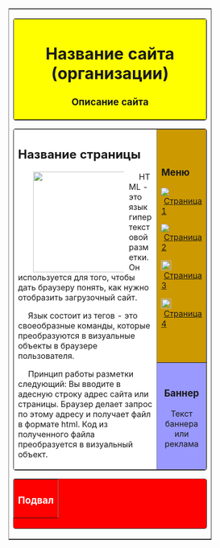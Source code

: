 <!DOCTYPE html>
<html>
<head>
	<meta charset="utf-8">
	<!--
	<meta name="author" content="Мальцев А">
	<meta name="copyright" content="Все права пренадлежат Мальцеву А">
	<meta html-equiv="content-type" content="text/html; charset=windows-1251">
	-->
	<meta name="keywords" content="Перечень ключевых слов через запятую">
	<meta name="description" content="Содержание мета тега (description)">
	<title>Мой проект</title>
</head>
<body background="image/bging.jpg">
	<table border="1" align="center" rules="rows" style="width:80%;">
		<tr>
			<td>
				<table border="1" background="" bgcolor="yellow" cellpadding="10" style="width:100%; border-radius:5px;">
					<tr background="image/gh_IolrtEb.jpg">
						<th>
							<h1>Название сайта (организации)</h1>
							<h3>Описание сайта</h3>
						</th>
					</tr>
				</table>
				<table border="1" bgcolor="#ffffff" cellpadding="10" style="width:100%; border-radius:5px;">
					<tr>
						<td rowspan="2" style="width:80%">
							<h2>Название страницы</h2>
							<p style="text-indent: 20px;">
								<img src="image/рюк2.jpg" width="200" align="left" hspace="10">
								HTML - это язык гипертекстовой разметки. Он используется для того, чтобы дать браузеру понять, как нужно отобразить загрузочный сайт.
							</p>
							<p style="text-indent: 20px">
								Язык состоит из тегов - это своеобразные команды, которые преобразуются в визуальные объекты в браузере пользователя.
							</p>
							<p style="text-indent: 20px">
								Принцип работы разметки следующий:
								Вы вводите в адесную строку адрес сайта или страницы.
								Браузер делает запрос по этому адресу и получает файл в формате html.
								Код из полученного файла преобразуется в визуальный объект.
							</p>
						</td>
						<td bgcolor="#CC9900">
							<h3>Меню</h3>
							<p>
								<a href="page1.html">
									<img src="image/menu.jpg">
									<span style="margin-left: 5px;">Страница 1</span>
								</a>
							</p>
							<p>
								<a href="page2.html">
									<img src="image/menu.jpg">
									<span style="margin-left: 5px;">Страница 2</span>
								</a>
							</p>
							<p>
								<a href="https:yandex.ru">
									<img src="image/menu.jpg" height="20">
									<span style="margin-left: 5px;">Страница 3</span>
								</a>
							</p>
							<p>
								<a href="image/leo.jpg">
									<img src="image/menu.jpg" height="20">
									<span style="margin-left: 5px;">Страница 4</span>
								</a>
							</p>
						</td>
					</tr>
					<tr>
						<td bgcolor="#9999FF" align="center">
							<h3>Баннер</h3>
							<p>Текст баннера или реклама</p>
						</td>
					</tr>
					<table border="1" bgcolor="red" height= "100" cellpadding="10" style="width: 100%; border-radius: 5px;">
						<tr background="image/fon-footer.jpg">
							<th>
								<h3><font color="white">Подвал</font></h3>
							</th>
						</tr>
					</table>
				</table>
			</td>
		</tr>
	</table>
</body>
</html>
